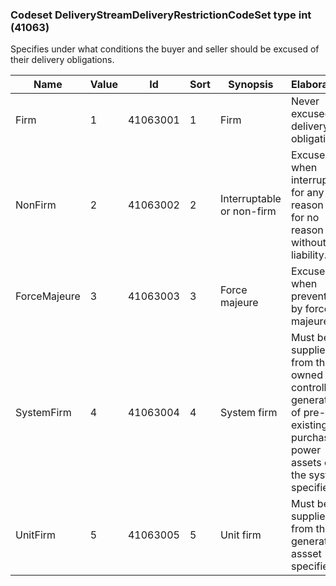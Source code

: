 ### Codeset DeliveryStreamDeliveryRestrictionCodeSet type int (41063)

Specifies under what conditions the buyer and seller should be excused of their delivery obligations.

| Name         | Value | Id       | Sort | Synopsis                  | Elaboration                                                                                                              |
|--------------|-------|----------|------|---------------------------|--------------------------------------------------------------------------------------------------------------------------|
| Firm         | 1     | 41063001 | 1    | Firm                      | Never excused of delivery obligations.                                                                                   |
| NonFirm      | 2     | 41063002 | 2    | Interruptable or non-firm | Excused when interrupted for any reason or for no reason without liability.                                              |
| ForceMajeure | 3     | 41063003 | 3    | Force majeure             | Excused when prevented by force majeure.                                                                                 |
| SystemFirm   | 4     | 41063004 | 4    | System firm               | Must be supplied from the owned or controlled generation of pre-existing purchased power assets of the system specified. |
| UnitFirm     | 5     | 41063005 | 5    | Unit firm                 | Must be supplied from the generation assset specified.                                                                   |


